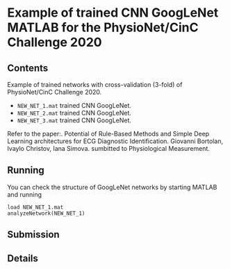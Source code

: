 # Example of trained CNN GoogLeNet MATLAB for the PhysioNet/CinC Challenge 2020

## Contents

Example of trained networks with cross-validation (3-fold) of PhysioNet/CinC Challenge 2020.



* `NEW_NET_1.mat` trained CNN GoogLeNet.
* `NEW_NET_2.mat` trained CNN GoogLeNet.
* `NEW_NET_3.mat` trained CNN GoogLeNet.

 Refer to the paper:.
Potential of Rule-Based Methods and Simple Deep Learning architectures for ECG Diagnostic Identification.
Giovanni Bortolan, Ivaylo Christov, Iana Simova.
sumbitted to Physiological Measurement.





## Running

You can check the structure of GoogLeNet networks by starting MATLAB and running

    load NEW_NET_1.mat
    analyzeNetwork(NEW_NET_1)


## Submission



## Details

